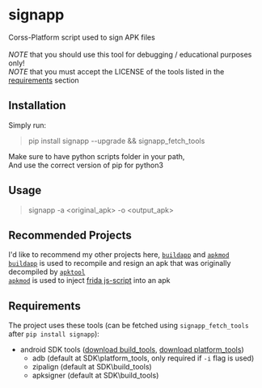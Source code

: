 # signapp
Corss-Platform script used to sign APK files <br/>
<br />
*NOTE* that you should use this tool for debugging / educational purposes only! <br />
*NOTE* that you must accept the LICENSE of the tools listed in the [requirements](#Requirements) section

## Installation
Simply run:
> pip install signapp --upgrade && signapp_fetch_tools

Make sure to have python scripts folder in your path, <br/>
And use the correct version of pip for python3

## Usage
> signapp -a <original_apk> -o <output_apk>

## Recommended Projects
I'd like to recommend my other projects here, [`buildapp`](https://github.com/mon231/buildapp) and [`apkmod`](https://github.com/mon231/apkpatcher) <br />
[`buildapp`](https://github.com/mon231/buildapp) is used to recompile and resign an apk that was originally decompiled by [`apktool`](https://ibotpeaches.github.io/Apktool/install/) <br />
[`apkmod`](https://github.com/mon231/apkpatcher) is used to inject [frida js-script](https://frida.re/docs/javascript-api/) into an apk

## Requirements
The project uses these tools (can be fetched using `signapp_fetch_tools` after `pip install signapp`):
- android SDK tools ([download build_tools](https://dl.google.com/android/repository/build-tools_r33-windows.zip), [download platform_tools](https://dl.google.com/android/repository/platform-tools_r34.0.1-windows.zip))
    - adb (default at SDK\platform_tools, only required if `-i` flag is used)
    - zipalign (default at SDK\build_tools)
    - apksigner (default at SDK\build_tools)
